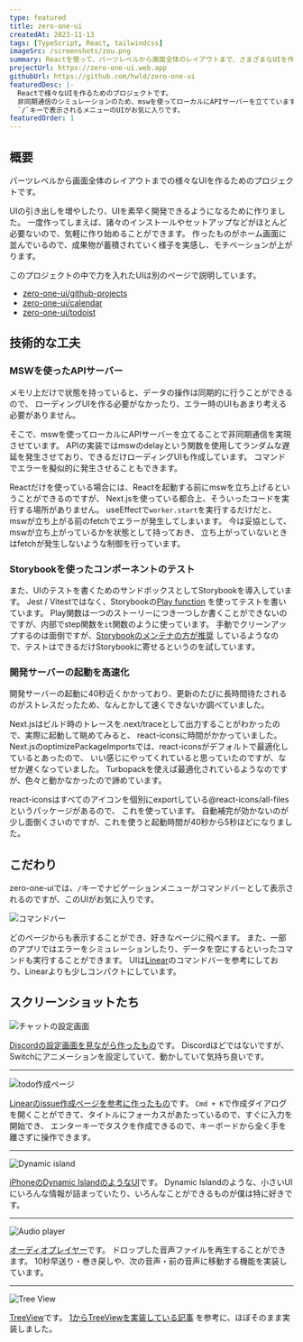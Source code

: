 ```yaml
---
type: featured
title: zero-one-ui
createdAt: 2023-11-13
tags: [TypeScript, React, tailwindcss]
imageSrc: /screenshots/zou.png
summary: Reactを使って、パーツレベルから画面全体のレイアウトまで、さまざまなUIを作るためのプロジェクトです。
projectUrl: https://zero-one-ui.web.app
githubUrl: https://github.com/hwld/zero-one-ui
featuredDesc: |-
  Reactで様々なUIを作るためのプロジェクトです。
  非同期通信のシミュレーションのため、mswを使ってローカルにAPIサーバーを立てています。
  `/`キーで表示されるメニューのUIがお気に入りです。
featuredOrder: 1
---
```


## 概要

パーツレベルから画面全体のレイアウトまでの様々なUIを作るためのプロジェクトです。  

UIの引き出しを増やしたり、UIを素早く開発できるようになるために作りました。
一度作ってしまえば、諸々のインストールやセットアップなどがほとんど必要ないので、気軽に作り始めることができます。
作ったものがホーム画面に並んでいるので、成果物が蓄積されていく様子を実感し、モチベーションが上がります。

このプロジェクトの中で力を入れたUIは別のページで説明しています。  

- [zero-one-ui/github-projects](/projects/zero-one-ui-github-projects)
- [zero-one-ui/calendar](/projects/zero-one-ui-calendar)
- [zero-one-ui/todoist](/projects/zero-one-ui-todoist)

## 技術的な工夫

### MSWを使ったAPIサーバー

メモリ上だけで状態を持っていると、データの操作は同期的に行うことができるので、
ローディングUIを作る必要がなかったり、エラー時のUIもあまり考える必要がありません。  

そこで、mswを使ってローカルにAPIサーバーを立てることで非同期通信を実現させています。
APIの実装ではmswのdelayという関数を使用してランダムな遅延を発生させており、できるだけローディングUIも作成しています。
コマンドでエラーを擬似的に発生させることもできます。

Reactだけを使っている場合には、Reactを起動する前にmswを立ち上げるということができるのですが、
Next.jsを使っている都合上、そういったコードを実行する場所がありません。
useEffectで`worker.start`を実行するだけだと、mswが立ち上がる前のfetchでエラーが発生してしまいます。
今は妥協として、mswが立ち上がっているかを状態として持っておき、
立ち上がっていないときはfetchが発生しないような制御を行っています。

### Storybookを使ったコンポーネントのテスト

また、UIのテストを書くためのサンドボックスとしてStorybookを導入しています。
Jest / Vitestではなく、Storybookの[Play function](https://storybook.js.org/docs/writing-stories/play-function)
を使ってテストを書いています。
Play関数は一つのストーリーにつき一つしか書くことができないのですが、内部でstep関数を`it`関数のように使っています。
手動でクリーンアップするのは面倒ですが、[Storybookのメンテナの方が推奨](https://github.com/storybookjs/storybook/discussions/16861#discussioncomment-2513340)
しているようなので、テストはできるだけStorybookに寄せるというのを試しています。

### 開発サーバーの起動を高速化

開発サーバーの起動に40秒近くかかっており、更新のたびに長時間待たされるのがストレスだったため、なんとかして速くできないか調べていました。  

Next.jsはビルド時のトレースを.next/traceとして出力することがわかったので、実際に起動して眺めてみると、
react-iconsに時間がかかっていました。
Next.jsのoptimizePackageImportsでは、react-iconsがデフォルトで最適化しているとあったので、
いい感じにやってくれていると思っていたのですが、なぜか遅くなっていました。
Turbopackを使えば最適化されているようなのですが、色々と動かなかったので諦めています。

react-iconsはすべてのアイコンを個別にexportしている@react-icons/all-filesというパッケージがあるので、
これを使っています。
自動補完が効かないのが少し面倒くさいのですが、これを使うと起動時間が40秒から5秒ほどになりました。  

## こだわり

zero-one-uiでは、`/`キーでナビゲーションメニューがコマンドバーとして表示されるのですが、このUIがお気に入りです。  

![コマンドバー](/screenshots/zou-command-bar.png)

どのページからも表示することができ、好きなページに飛べます。
また、一部のアプリではエラーをシミュレーションしたり、データを空にするといったコマンドも実行することができます。
UIは[Linear](https://linear.app/)のコマンドバーを参考にしており、Linearよりも少しコンパクトにしています。

## スクリーンショットたち

![チャットの設定画面](/screenshots/zou-chat-settings.png)

[Discordの設定画面を見ながら作ったもの](https://zero-one-ui.web.app/chat/settings)です。
Discordほどではないですが、Switchにアニメーションを設定していて、動かしていて気持ち良いです。

---

![todo作成ページ](/screenshots/zou-todo-2-create.png)

[Linearのissue作成ページを参考に作ったもの](https://zero-one-ui.web.app/todo-2)です。
`Cmd + K`で作成ダイアログを開くことができて、タイトルにフォーカスがあたっているので、すぐに入力を開始でき、
エンターキーでタスクを作成できるので、キーボードから全く手を離さずに操作できます。

---

![Dynamic island](/screenshots/zou-dynamic-island.png)

[iPhoneのDynamic IslandのようなUI](https://zero-one-ui.web.app/dynamic-island)です。
Dynamic Islandのような、小さいUIにいろんな情報が詰まっていたり、いろんなことができるものが僕は特に好きです。

---

![Audio player](/screenshots/zou-audio-player.png)

[オーディオプレイヤー](https://zero-one-ui.web.app/audio-player)です。
ドロップした音声ファイルを再生することができます。
10秒早送り・巻き戻しや、次の音声・前の音声に移動する機能を実装しています。

---

![Tree View](/screenshots/zou-tree-view.png)

[TreeView](https://zero-one-ui.web.app/tree-view)です。
[1からTreeViewを実装している記事](https://www.joshuawootonn.com/react-treeview-component-part-3)
を参考に、ほぼそのまま実装しました。  
